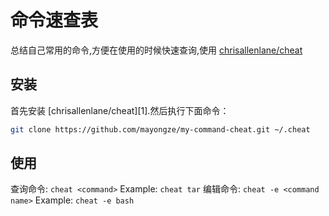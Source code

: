 # 命令速查表

总结自己常用的命令,方便在使用的时候快速查询,使用 [chrisallenlane/cheat][0]

## 安装

首先安装 [chrisallenlane/cheat][1].然后执行下面命令：

```bash
git clone https://github.com/mayongze/my-command-cheat.git ~/.cheat
```

## 使用

查询命令: `cheat <command>`
Example:
  `cheat tar`
编辑命令: `cheat -e <command name>`
Example:
  `cheat -e bash`

[0]: https://github.com/chrisallenlane/cheat
